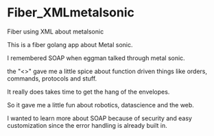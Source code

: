 # Fiber_XMLmetalsonic
Fiber using XML about metalsonic

This is a fiber golang app about Metal sonic.

I remembered SOAP when eggman talked through metal sonic.

the "<>" gave me a little spice about function driven things like orders, commands, protocols and stuff.

It really does takes time to get the hang of the envelopes.

So it gave me a little fun about robotics, datascience and the web.

I wanted to learn more about SOAP because of security and easy customization since the error handling is already built in.


